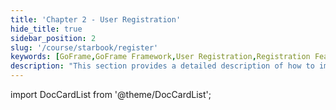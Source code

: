 ```yaml
---
title: 'Chapter 2 - User Registration'
hide_title: true
sidebar_position: 2
slug: '/course/starbook/register'
keywords: [GoFrame,GoFrame Framework,User Registration,Registration Feature,Account Management,User Account,User Experience,Secure Registration,Registration Process,Identity Verification]
description: "This section provides a detailed description of how to implement user registration features in the GoFrame framework, including account creation, user information validation, and security assurance. Users can easily register and manage their personal accounts through this process, enjoying a high-quality user experience."
---
```


import DocCardList from '@theme/DocCardList';

<DocCardList />